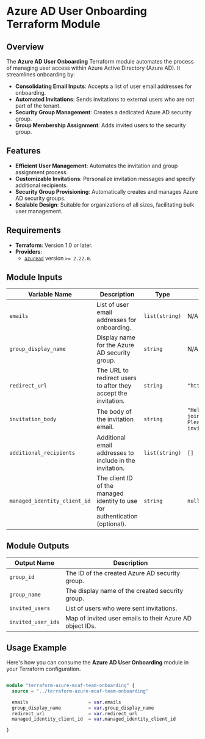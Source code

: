 # Azure AD User Onboarding Terraform Module

## Overview

The **Azure AD User Onboarding** Terraform module automates the process of managing user access within Azure Active Directory (Azure AD). It streamlines onboarding by:

- **Consolidating Email Inputs**: Accepts a list of user email addresses for onboarding.
- **Automated Invitations**: Sends invitations to external users who are not part of the tenant.
- **Security Group Management**: Creates a dedicated Azure AD security group.
- **Group Membership Assignment**: Adds invited users to the security group.

## Features

- **Efficient User Management**: Automates the invitation and group assignment process.
- **Customizable Invitations**: Personalize invitation messages and specify additional recipients.
- **Security Group Provisioning**: Automatically creates and manages Azure AD security groups.
- **Scalable Design**: Suitable for organizations of all sizes, facilitating bulk user management.

## Requirements

- **Terraform**: Version 1.0 or later.
- **Providers**:
  - [`azuread`](https://registry.terraform.io/providers/hashicorp/azuread/latest) version `>= 2.22.0`.

## Module Inputs

| Variable Name                | Description                                                  | Type           | Default                                  | Required |
|------------------------------|--------------------------------------------------------------|----------------|------------------------------------------|----------|
| `emails`                     | List of user email addresses for onboarding.                | `list(string)` | N/A                                      | Yes      |
| `group_display_name`         | Display name for the Azure AD security group.               | `string`       | N/A                                      | Yes      |
| `redirect_url`               | The URL to redirect users to after they accept the invitation.| `string`      | `"https://portal.azure.com/"`            | No       |
| `invitation_body`            | The body of the invitation email.                           | `string`       | `"Hello! You are invited to join our Azure AD tenant. Please accept the invitation to gain access."` | No       |
| `additional_recipients`      | Additional email addresses to include in the invitation.     | `list(string)` | `[]`                                     | No       |
| `managed_identity_client_id` | The client ID of the managed identity to use for authentication (optional). | `string` | `null`                                   | No       |

## Module Outputs

| Output Name       | Description                                               |
|-------------------|-----------------------------------------------------------|
| `group_id`        | The ID of the created Azure AD security group.            |
| `group_name`      | The display name of the created security group.           |
| `invited_users`   | List of users who were sent invitations.                  |
| `invited_user_ids`| Map of invited user emails to their Azure AD object IDs.   |

## Usage Example

Here's how you can consume the **Azure AD User Onboarding** module in your Terraform configuration.

```tf

module "terraform-azure-mcaf-team-onboarding" {
  source = "../terraform-azure-mcaf-team-onboarding"

  emails                      = var.emails
  group_display_name          = var.group_display_name
  redirect_url                = var.redirect_url
  managed_identity_client_id  = var.managed_identity_client_id

}

```